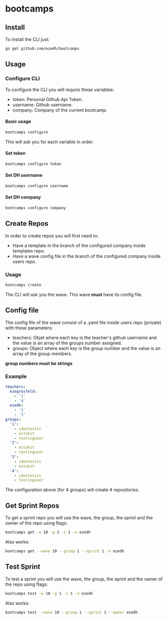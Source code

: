 # bootcamps

## Install

To install the CLI just:

```sh
go get github.com/ezedh/bootcamps
```

## Usage

### Configure CLI

To configure the CLI you will require these variables:

- token: Personal Github Api Token.
- username: Github username.
- company: Company of the current bootcamp.

#### Basic usage

```sh
bootcamps configure
```

This will ask you for each variable in order.

#### Set token

```sh
bootcamps configure token
```

#### Set DH username

```sh
bootcamps configure username
```

#### Set DH company

```sh
bootcamps configure company
```

## Create Repos

In order to create repos you will first need to:

- Have a template in the branch of the configured company inside templates repo.
- Have a wave config file in the branch of the configured company inside users repo.

### Usage

```sh
bootcamps create
```

The CLI will ask you the wave. This wave **must** have its config file.

## Config file

The config file of the wave consist of a .yaml file inside users repo (private) with these parameters:

- teachers: Objet where each key is the teacher's github username and the value is an array of the groups number assigned.
- groups: Object where each key is the group number and the value is an array of the group members.

**group numbers must be strings**

### Example

```yaml
teachers:
  ezegrosfeld:
    - '1'
    - '4'
  ezedh:
    - '2'
    - '3'
groups:
  '1':
    - idontexist
    - octokit
    - testinguser
  '2':
    - octokit
    - testinguser
  '3':
    - idontexist
    - octokit
  '4':
    - idontexist
    - testinguser
```

The configuration above (for 4 groups) will create 4 repositories.

## Get Sprint Repos

To get a sprint repo you will use the wave, the group, the sprint and the owner of the repo using flags:

```sh
bootcamps get -w 10 -g 1 -s 1 -o ezedh
```

Also works:

```sh
bootcamps get --wave 10 --group 1 --sprint 1 -o ezedh
```

## Test Sprint

To test a sprint you will use the wave, the group, the sprint and the owner of the repo using flags:

```sh
bootcamps test -w 10 -g 1 -s 1 -o ezedh
```

Also works:

```sh
bootcamps test --wave 10 --group 1 --sprint 1 --owner ezedh
```
